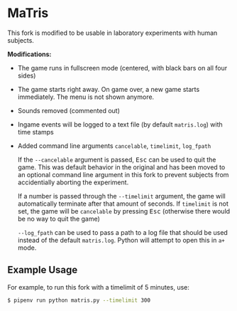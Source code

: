 MaTris
======

This fork is modified to be usable in laboratory experiments with human subjects.

**Modifications:**
- The game runs in fullscreen mode (centered, with black bars on all four sides)
- The game starts right away. On game over, a new game starts immediately. The menu is not shown anymore.
- Sounds removed (commented out)
- Ingame events will be logged to a text file (by default `matris.log`) with time stamps
- Added command line arguments `cancelable`, `timelimit`,  `log_fpath`

   If the `--cancelable` argument is passed, <kbd>Esc</kbd> can be used to quit the game. This was default behavior in the original and has been moved to an optional command line argument in this fork to prevent subjects from accidentially aborting the experiment.
   
   If a number is passed through the `--timelimit` argument, the game will automatically terminate after that amount of seconds. If `timelimit` is not set, the game will be `cancelable` by pressing <kbd>Esc</kbd> (otherwise there would be no way to quit the game)
      
   `--log_fpath` can be used to pass a path to a log file that should be used instead of the default `matris.log`. Python will attempt to open this in `a+` mode.
   
## Example Usage

For example, to run this fork with a timelimit of 5 minutes, use:

```bash
$ pipenv run python matris.py --timelimit 300
```
